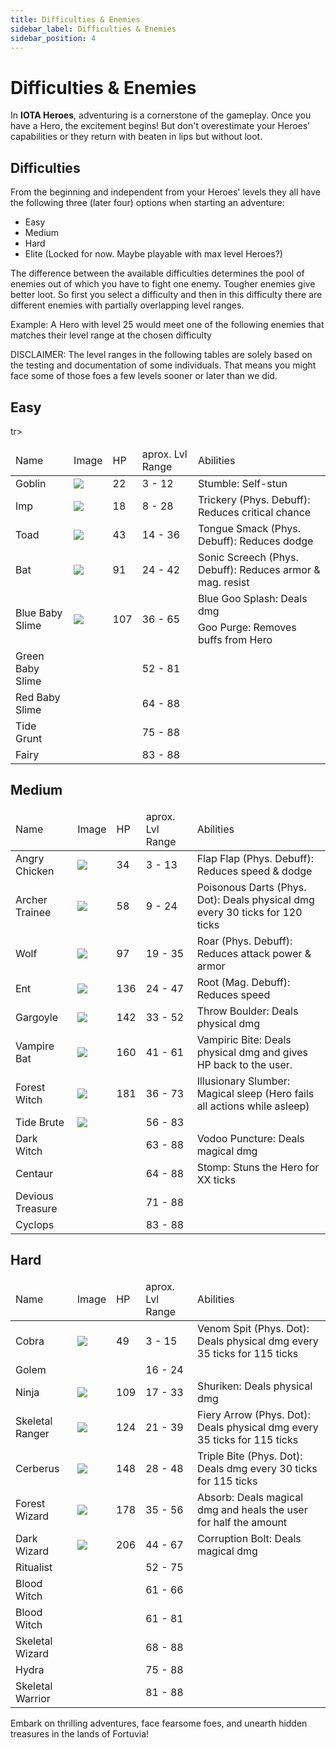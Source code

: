 ```yaml
---
title: Difficulties & Enemies
sidebar_label: Difficulties & Enemies
sidebar_position: 4
---
```


# Difficulties & Enemies

In **IOTA Heroes**, adventuring is a cornerstone of the gameplay. Once you have a Hero, the excitement begins! 
But don't overestimate your Heroes' capabilities or they return with beaten in lips but without loot.  

## Difficulties

From the beginning and independent from your Heroes' levels they all have the following three (later four) options when starting an adventure:
- Easy
- Medium
- Hard
- Elite (Locked for now. Maybe playable with max level Heroes?)

The difference between the available difficulties determines the pool of enemies out of which you have to fight one enemy. Tougher enemies give better loot.
So first you select a difficulty and then in this difficulty there are different enemies with partially overlapping level ranges.

Example: A Hero with level 25 would meet one of the following enemies that matches their level range at the chosen difficulty


DISCLAIMER: 
The level ranges in the following tables are solely based on the testing and documentation of some individuals. 
That means you might face some of those foes a few levels sooner or later than we did.

## Easy

<table>
<thead>
<tr>
    <td>Name</td>
    <td>Image</td>
    <td>HP</td>
    <td>aprox. Lvl Range</td>
    <td>Abilities</td>
  </tr>
</thead>
<tbody>
  <tr>
    <td>Goblin</td>
    <td><img src="https://github.com/CptBananu/iotaheroes-docs/assets/104099536/2ed20411-9493-457c-8fc7-331e84962078"/></td>
    <td>22</td>
    <td>3 - 12</td>
    <td>Stumble: Self-stun</td>
  </tr>
  <tr>
    <td>Imp</td>
    <td><img src="https://github.com/CptBananu/iotaheroes-docs/assets/104099536/6c5ee808-32f7-4c7e-a532-6d88f2061c63"/></td>
    <td>18</td>
    <td>8 - 28</td>
    <td>Trickery (Phys. Debuff): Reduces critical chance</td>
  </tr>
    <tr>
    <td>Toad</td>
    <td><img src="https://github.com/CptBananu/iotaheroes-docs/assets/104099536/05f25680-6124-4bb8-b46a-909ca903c892"/></td>
    <td>43</td>
    <td>14 - 36</td>
    <td>Tongue Smack (Phys. Debuff): Reduces dodge</td>
  </tr>
    <tr>
    <td>Bat</td>
    <td><img src="https://github.com/CptBananu/iotaheroes-docs/assets/104099536/a38f1653-54c6-4e28-9c53-6c6e04ad2a1e"/></td>
    <td>91</td>
    <td>24 - 42</td>
    <td>Sonic Screech (Phys. Debuff): Reduces armor & mag. resist</td>
  </tr>
     <tr>
    <td rowspan="2">Blue Baby Slime</td>
    <td rowspan="2"><img src="https://github.com/CptBananu/iotaheroes-docs/assets/104099536/a9db37be-43a0-4259-9c6b-db5f97d558f6"/></td>
    <td rowspan="2">107</td>
    <td rowspan="2">36 - 65</td>
    <td>Blue Goo Splash: Deals dmg</td>
  </tr>
  <tr>
    <td>Goo Purge: Removes buffs from Hero</td>
  </tr>
    <tr>
    <td>Green Baby Slime</td>
    <td><img src=""/></td>
    <td></td>
    <td>52 - 81</td>
    <td></td>
  </tr>
    <tr>
    <td>Red Baby Slime</td>
    <td><img src=""/></td>
    <td></td>
    <td>64 - 88</td>
    <td></td>
  </tr>
    tr>
    <td>Tide Grunt</td>
    <td><img src=""/></td>
    <td></td>
    <td>75 - 88</td>
    <td></td>
  </tr>
    <tr>
    <td>Fairy</td>
    <td><img src=""/></td>
    <td></td>
    <td>83 - 88</td>
    <td></td>
  </tr>
</tbody>
</table>

## Medium

<table>
<thead>
<tr>
    <td>Name</td>
    <td>Image</td>
    <td>HP</td>
    <td>aprox. Lvl Range</td>
    <td>Abilities</td>
  </tr>
</thead>
<tbody>
  <tr>
    <td>Angry Chicken</td>
    <td><img src="https://github.com/CptBananu/iotaheroes-docs/assets/104099536/7e97adeb-7399-442a-bcde-e2660548ebbf"/></td>
    <td>34</td>
    <td>3 - 13</td>
    <td>Flap Flap (Phys. Debuff): Reduces speed & dodge</td>
  </tr>
  <tr>
    <td>Archer Trainee</td>
    <td><img src="https://github.com/CptBananu/iotaheroes-docs/assets/104099536/a77620a9-b526-4110-b4dd-1036af071c5a"/></td>
    <td>58</td>
    <td>9 - 24</td>
    <td>Poisonous Darts (Phys. Dot): Deals physical dmg every 30 ticks for 120 ticks</td>
  </tr>
  <tr>
    <td>Wolf</td>
    <td><img src="https://github.com/CptBananu/iotaheroes-docs/assets/104099536/77b26a3f-4561-4203-a91b-84d557d4de05"/></td>
    <td>97</td>
    <td>19 - 35</td>
    <td>Roar (Phys. Debuff): Reduces attack power & armor</td>
  </tr>
  <tr>
    <td>Ent</td>
    <td><img src="https://github.com/CptBananu/iotaheroes-docs/assets/104099536/708eab10-8542-4bc7-98c8-cdce6dfd95e7"/></td>
    <td>136</td>
    <td>24 - 47</td>
    <td>Root (Mag. Debuff): Reduces speed</td>
  </tr>
  <tr>
    <td>Gargoyle</td>
    <td><img src="https://github.com/CptBananu/iotaheroes-docs/assets/104099536/b5dbe4d5-06eb-4dd1-8aaa-667e2fdec56e"/></td>
    <td>142</td>
    <td>33 - 52</td>
    <td>Throw Boulder: Deals physical dmg</td>
  </tr>
  <tr>
    <td>Vampire Bat</td>
    <td><img src="https://github.com/CptBananu/iotaheroes-docs/assets/104099536/dc8f330c-9fff-4957-826f-a2c439889484"/></td>
    <td>160</td>
    <td>41 - 61</td>
    <td>Vampiric Bite: Deals physical dmg and gives HP back to the user.</td>
  </tr>
    <tr>
    <td>Forest Witch</td>
    <td><img src="https://github.com/CptBananu/iotaheroes-docs/assets/104099536/a036362b-1422-4144-8287-672e11dfc21c"/></td>
    <td>181</td>
    <td>36 - 73</td>
    <td>Illusionary Slumber: Magical sleep (Hero fails all actions while asleep)</td>
  </tr>
    <tr>
    <td>Tide Brute</td>
    <td><img src="https://github.com/CptBananu/iotaheroes-docs/assets/104099536/e29a1718-140e-4693-9645-76718f0319a5"/></td>
    <td></td>
    <td>56 - 83</td>
    <td></td>
  </tr>
    <tr>
    <td>Dark Witch</td>
    <td><img src=""/></td>
    <td></td>
    <td>63 - 88</td>
    <td>Vodoo Puncture: Deals magical dmg</td>
  </tr>
    <tr>
    <td>Centaur</td>
    <td><img src=""/></td>
    <td></td>
    <td>64 - 88</td>
    <td>Stomp: Stuns the Hero for XX ticks</td>
  </tr>
    <tr>
    <td>Devious Treasure</td>
    <td><img src=""/></td>
    <td></td>
    <td>71 - 88</td>
    <td></td>
  </tr>
    <tr>
    <td>Cyclops</td>
    <td><img src=""/></td>
    <td></td>
    <td>83 - 88</td>
    <td></td>
  </tr>
</tbody>
</table>

## Hard

<table>
<thead>
<tr>
    <td>Name</td>
    <td>Image</td>
    <td>HP</td>
    <td>aprox. Lvl Range</td>
    <td>Abilities</td>
  </tr>
</thead>
<tbody>
  <tr>
    <td>Cobra</td>
    <td><img src="https://github.com/CptBananu/iotaheroes-docs/assets/104099536/158bd1be-41eb-4501-93e4-1ec66945a62c"/></td>
    <td>49</td>
    <td>3 - 15</td>
    <td>Venom Spit (Phys. Dot): Deals physical dmg every 35 ticks for 115 ticks</td>
  </tr>
  <tr>
    <td>Golem</td>
    <td><img src=""/></td>
    <td></td>
    <td>16 - 24</td>
    <td></td>
  </tr>
  <tr>
    <td>Ninja</td>
    <td><img src="https://github.com/CptBananu/iotaheroes-docs/assets/104099536/effa7b7a-bf50-4e2d-a3b1-76b0ee51c114"/></td>
    <td>109</td>
    <td>17 - 33</td>
    <td>Shuriken: Deals physical dmg</td>
  </tr>
  <tr>
    <td>Skeletal Ranger</td>
    <td><img src="https://github.com/CptBananu/iotaheroes-docs/assets/104099536/1bc9efa7-2376-4983-832c-20f337991d86"/></td>
    <td>124</td>
    <td>21 - 39</td>
    <td>Fiery Arrow (Phys. Dot): Deals physical dmg every 35 ticks for 115 ticks</td>
  </tr>
  <tr>
    <td>Cerberus</td>
    <td><img src="https://github.com/CptBananu/iotaheroes-docs/assets/104099536/c7927360-ec54-4b07-a585-2ba893032928"/></td>
    <td>148</td>
    <td>28 - 48</td>
    <td>Triple Bite (Phys. Dot): Deals dmg every 30 ticks for 115 ticks</td>
  </tr>
  <tr>
    <td>Forest Wizard</td>
    <td><img src="https://github.com/CptBananu/iotaheroes-docs/assets/104099536/c8b09cd7-f1bf-462f-b091-16f6f1a943e4"/></td>
    <td>178</td>
    <td>35 - 56</td>
    <td>Absorb: Deals magical dmg and heals the user for half the amount</td>
  </tr>
    <tr>
    <td>Dark Wizard</td>
    <td><img src="https://github.com/CptBananu/iotaheroes-docs/assets/104099536/aef3b808-427b-42bb-a290-6d5362d6d797"/></td>
    <td>206</td>
    <td>44 - 67</td>
    <td>Corruption Bolt: Deals magical dmg</td>
  </tr>
  <tr>
    <td>Ritualist</td>
    <td><img src=""/></td>
    <td></td>
    <td>52 - 75</td>
    <td></td>
  </tr>
    <tr>
    <td>Blood Witch</td>
    <td><img src=""/></td>
    <td></td>
    <td>61 - 66</td>
    <td></td>
  </tr>
    <tr>
    <td>Blood Witch</td>
    <td><img src=""/></td>
    <td></td>
    <td>61 - 81</td>
    <td></td>
  </tr>
    <tr>
    <td>Skeletal Wizard</td>
    <td><img src=""/></td>
    <td></td>
    <td>68 - 88</td>
    <td></td>
  </tr>
    <tr>
    <td>Hydra</td>
    <td><img src=""/></td>
    <td></td>
    <td>75 - 88</td>
    <td></td>
  </tr>
    <tr>
    <td>Skeletal Warrior</td>
    <td><img src=""/></td>
    <td></td>
    <td>81 - 88</td>
    <td></td>
  </tr>
</tbody>
</table>


Embark on thrilling adventures, face fearsome foes, and unearth hidden treasures in the lands of Fortuvia!
